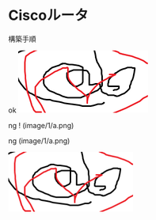 # Ciscoルータ

構築手順


ok
![img](image/1/a.png)


ng
! (image/1/a.png)


ng
(image/1/a.png)



<img src="image/1/a.png" width="50%" />


